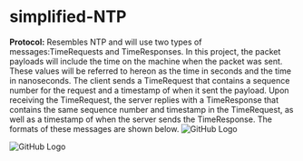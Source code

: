 # simplified-NTP
**Protocol:**
Resembles NTP and will use two types of messages:TimeRequests and TimeResponses.
In this project, the packet payloads will include the time on the machine when the packet was sent. These values will be referred to hereon as the time in seconds and the time in nanoseconds. The client sends a TimeRequest that contains a sequence number for the request and a timestamp of when it sent the payload. Upon receiving the TimeRequest, the
server replies with a TimeResponse that contains the same sequence number and timestamp in the
TimeRequest, as well as a timestamp of when the server sends the TimeResponse. The formats of
these messages are shown below.
![GitHub Logo](/protocol-msgs.png)

![GitHub Logo](/msgs-format.png)
